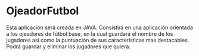 # OjeadorFutbol
Esta aplicación será creada en JAVA. Consistirá en una aplicación orientada a los ojeadores de fútbol base, en la cual guardará el nombre de los jugadores así como la puntuación de sus características mas destacables. Podrá guardar y eliminar los jugadores que quiera.
